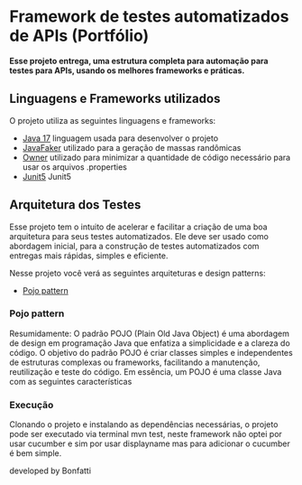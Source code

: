 # Framework de testes automatizados de APIs (Portfólio)

**Esse projeto entrega, uma estrutura completa para automação para testes para APIs, usando os melhores frameworks e práticas.**

## Linguagens e Frameworks utilizados

O projeto utiliza as seguintes linguagens e frameworks:

* [Java 17](https://openjdk.java.net/projects/jdk/17/) linguagem usada para desenvolver o projeto
* [JavaFaker](https://github.com/DiUS/java-faker) utilizado para a geração de massas randômicas
* [Owner](http://owner.aeonbits.org/) utilizado para minimizar a quantidade de código necessário para usar os arquivos .properties
* [Junit5](https://junit.org/junit5/) Junit5
  
## Arquitetura dos Testes

Esse projeto tem o intuito de acelerar e facilitar a criação de uma boa arquitetura para seus testes automatizados.
Ele deve ser usado como abordagem inicial, para a construção de testes automatizados com entregas mais rápidas, simples e eficiente.

Nesse projeto você verá as seguintes arquiteturas e design patterns:

* [Pojo pattern](#pojo-pattern)

### Pojo pattern
Resumidamente:
O padrão POJO (Plain Old Java Object) é uma abordagem de design em programação Java que enfatiza a simplicidade e a clareza do código. O objetivo do padrão POJO é criar classes simples e independentes de estruturas complexas ou frameworks, facilitando a manutenção, reutilização e teste do código. Em essência, um POJO é uma classe Java com as seguintes características


### Execução

Clonando o projeto e instalando as dependências necessárias, o projeto pode ser executado via terminal mvn test, neste framework não optei por usar cucumber e sim por usar displayname mas para adicionar o cucumber é bem simple.

developed by Bonfatti
